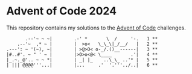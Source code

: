 # Advent of Code 2024
This repository contains my solutions to the [Advent of Code](https://adventofcode.com/) challenges.

```
       .--'~ ~ ~|        .-' *       \  /     '-.   1 **
    .--'~  ,* ~ |        |  >o<   \_\_\|_/__/   |   2 **
.---': ~ '(~), ~|        | >@>O< o-_/.()__------|   3 **
|#..#'. ~ " ' ~ |        |>O>o<@< \____       .'|   4 **
|_.~._@'.. ~ ~ *|        | _| |_    ..\_\_ ..'* |   5 **
| ||| @@@@'''...|        |...     .'  '.'''../..|   6 **
```